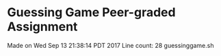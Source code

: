 # Guessing Game Peer-graded Assignment
Made on Wed Sep 13 21:38:14 PDT 2017
Line count: 28 guessinggame.sh
